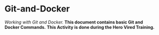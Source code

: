 # Git-and-Docker
*Working with Git and Docker.*
**This document contains basic Git and Docker Commands.**
**This Activity is done during the Hero Vired Training.**
